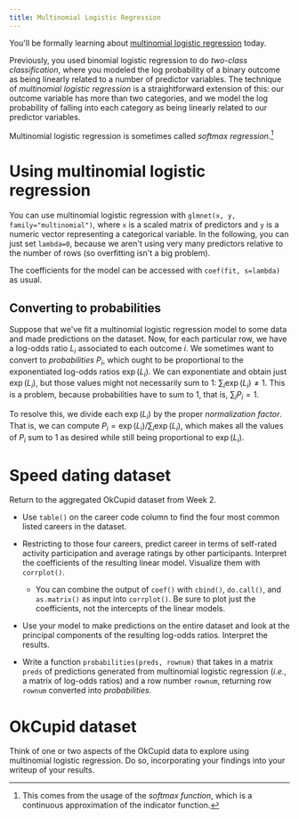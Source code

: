 ```yaml
---
title: Multinomial Logistic Regression
---
```


You'll be formally learning about [multinomial logistic regression](https://en.wikipedia.org/wiki/Multinomial_logistic_regression#As_a_log-linear_model) today.

Previously, you used binomial logistic regression to do *two-class classification*, where you modeled the log probability of a binary outcome as being linearly related to a number of predictor variables. The technique of *multinomial logistic regression* is a straightforward extension of this: our outcome variable has more than two categories, and we model the log probability of falling into each category as being linearly related to our predictor variables.

Multinomial logistic regression is sometimes called *softmax regression*.[^softmax]

Using multinomial logistic regression
=====================================

You can use multinomial logistic regression with `glmnet(x, y, family="multinomial")`, where `x` is a scaled matrix of predictors and `y` is a numeric vector representing a categorical variable. In the following, you can just set `lambda=0`, because we aren't using very many predictors relative to the number of rows (so overfitting isn't a big problem).

The coefficients for the model can be accessed with `coef(fit, s=lambda)` as usual.

Converting to probabilities
---------------------------

Suppose that we've fit a multinomial logistic regression model to some data and made predictions on the dataset. Now, for each particular row, we have a log-odds ratio $L_i$ associated to each outcome $i$. We sometimes want to convert to *probabilities* $P_i$, which ought to be proportional to the exponentiated log-odds ratios $\exp(L_i)$. We can exponentiate and obtain just $\exp(L_i)$, but those values might not necessarily sum to 1: $\sum_i \exp(L_i) \ne 1$. This is a problem, because probabilities have to sum to 1, that is, $\sum_i P_i = 1$.

To resolve this, we divide each $\exp(L_i)$ by the proper *normalization factor*. That is, we can compute $P_i = \exp(L_i) / \sum_i \exp(L_i)$, which makes all the values of $P_i$ sum to 1 as desired while still being proportional to $\exp(L_i)$.

Speed dating dataset
====================

Return to the aggregated OkCupid dataset from Week 2.

* Use `table()` on the career code column to find the four most common listed careers in the dataset.

* Restricting to those four careers, predict career in terms of self-rated activity participation and average ratings by other participants. Interpret the coefficients of the resulting linear model. Visualize them with `corrplot()`.

	* You can combine the output of `coef()` with `cbind()`, `do.call()`, and `as.matrix()` as input into `corrplot()`. Be sure to plot just the coefficients, not the intercepts of the linear models.

* Use your model to make predictions on the entire dataset and look at the principal components of the resulting log-odds ratios. Interpret the results.

* Write a function `probabilities(preds, rownum)` that takes in a matrix `preds` of predictions generated from multinomial logistic regression (*i.e.*, a matrix of log-odds ratios) and a row number `rownum`, returning row `rownum` converted into *probabilities*.

OkCupid dataset
===============

Think of one or two aspects of the OkCupid data to explore using multinomial logistic regression. Do so, incorporating your findings into your writeup of your results.

[^softmax]: This comes from the usage of the *softmax function*, which is a continuous approximation of the indicator function.